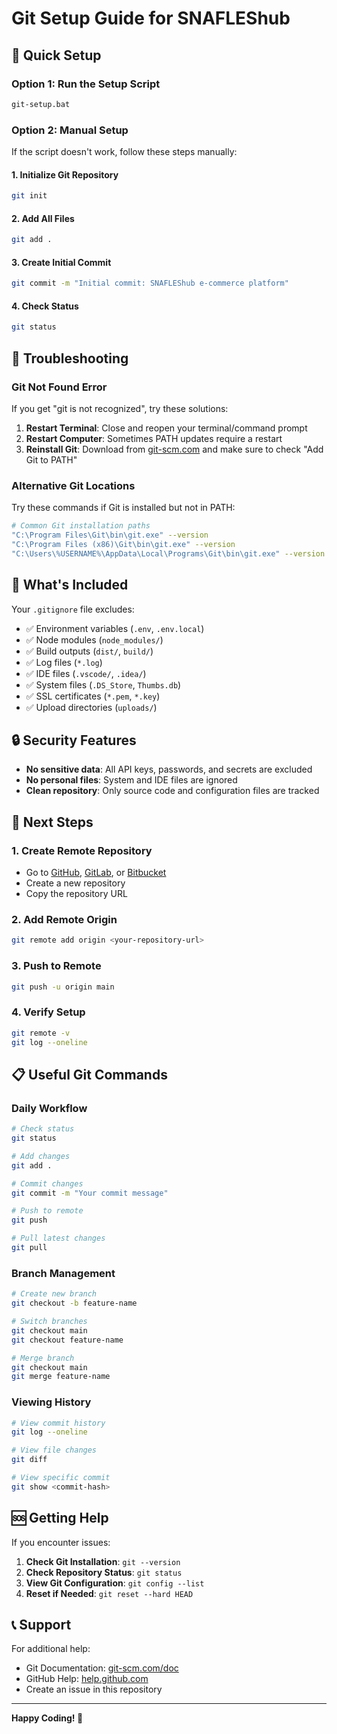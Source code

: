 # Git Setup Guide for SNAFLEShub

## 🚀 Quick Setup

### Option 1: Run the Setup Script
```bash
git-setup.bat
```

### Option 2: Manual Setup

If the script doesn't work, follow these steps manually:

#### 1. Initialize Git Repository
```bash
git init
```

#### 2. Add All Files
```bash
git add .
```

#### 3. Create Initial Commit
```bash
git commit -m "Initial commit: SNAFLEShub e-commerce platform"
```

#### 4. Check Status
```bash
git status
```

## 🔧 Troubleshooting

### Git Not Found Error
If you get "git is not recognized", try these solutions:

1. **Restart Terminal**: Close and reopen your terminal/command prompt
2. **Restart Computer**: Sometimes PATH updates require a restart
3. **Reinstall Git**: Download from [git-scm.com](https://git-scm.com/download/win) and make sure to check "Add Git to PATH"

### Alternative Git Locations
Try these commands if Git is installed but not in PATH:

```bash
# Common Git installation paths
"C:\Program Files\Git\bin\git.exe" --version
"C:\Program Files (x86)\Git\bin\git.exe" --version
"C:\Users\%USERNAME%\AppData\Local\Programs\Git\bin\git.exe" --version
```

## 📁 What's Included

Your `.gitignore` file excludes:
- ✅ Environment variables (`.env`, `.env.local`)
- ✅ Node modules (`node_modules/`)
- ✅ Build outputs (`dist/`, `build/`)
- ✅ Log files (`*.log`)
- ✅ IDE files (`.vscode/`, `.idea/`)
- ✅ System files (`.DS_Store`, `Thumbs.db`)
- ✅ SSL certificates (`*.pem`, `*.key`)
- ✅ Upload directories (`uploads/`)

## 🔒 Security Features

- **No sensitive data**: All API keys, passwords, and secrets are excluded
- **No personal files**: System and IDE files are ignored
- **Clean repository**: Only source code and configuration files are tracked

## 🚀 Next Steps

### 1. Create Remote Repository
- Go to [GitHub](https://github.com), [GitLab](https://gitlab.com), or [Bitbucket](https://bitbucket.org)
- Create a new repository
- Copy the repository URL

### 2. Add Remote Origin
```bash
git remote add origin <your-repository-url>
```

### 3. Push to Remote
```bash
git push -u origin main
```

### 4. Verify Setup
```bash
git remote -v
git log --oneline
```

## 📋 Useful Git Commands

### Daily Workflow
```bash
# Check status
git status

# Add changes
git add .

# Commit changes
git commit -m "Your commit message"

# Push to remote
git push

# Pull latest changes
git pull
```

### Branch Management
```bash
# Create new branch
git checkout -b feature-name

# Switch branches
git checkout main
git checkout feature-name

# Merge branch
git checkout main
git merge feature-name
```

### Viewing History
```bash
# View commit history
git log --oneline

# View file changes
git diff

# View specific commit
git show <commit-hash>
```

## 🆘 Getting Help

If you encounter issues:

1. **Check Git Installation**: `git --version`
2. **Check Repository Status**: `git status`
3. **View Git Configuration**: `git config --list`
4. **Reset if Needed**: `git reset --hard HEAD`

## 📞 Support

For additional help:
- Git Documentation: [git-scm.com/doc](https://git-scm.com/doc)
- GitHub Help: [help.github.com](https://help.github.com)
- Create an issue in this repository

---

**Happy Coding! 🚀**

